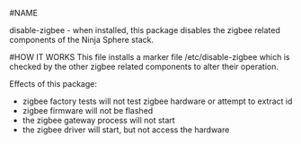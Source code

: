 #NAME

disable-zigbee - when installed, this package disables the zigbee related components of the Ninja Sphere stack.

#HOW IT WORKS
This file installs a marker file /etc/disable-zigbee which is checked by the other zigbee related components
to alter their operation.

Effects of this package:

* zigbee factory tests will not test zigbee hardware or attempt to extract id
* zigbee firmware will not be flashed
* the zigbee gateway process will not start
* the zigbee driver will start, but not access the hardware
